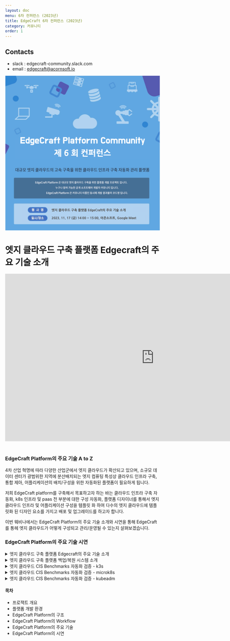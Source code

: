 ```yaml
---
layout: doc
menu: 6차 컨퍼런스 (2023년)
title: EdgeCraft 6차 컨퍼런스 (2023년)
category: 커뮤니티
order: 1
---
```


<!-- <div class="page__content" style="padding: 0 80px"> image와 폭 맞춤을 위한 스타일 설정
</div> -->

## Contacts

- slack : edgecraft-community.slack.com
- email : edgecraft@acornsoft.io

<p align="center"><img src="/images/conference-06.png"></p>

# 엣지 클라우드 구축 플랫폼 Edgecraft의 주요 기술 소개

<iframe width="968" height="544" src="https://www.youtube.com/embed/l9zDrGODMF0?si=0c2n97xldyOLZc3i&amp;controls=0" title="Acornsoft 웨비나 [엣지 클라우드 구축 플랫폼 Edgecraft의 주요 기술 소개]" frameborder="0" allow="accelerometer; autoplay; clipboard-write; encrypted-media; gyroscope; picture-in-picture; web-share" allowfullscreen></iframe>
<br/>
<br/>


### EdgeCraft Platform의 주요 기술 A to Z

4차 산업 혁명에 따라 다양한 산업군에서 엣지 클라우드가 확산되고 있으며, 
소규모 데이터 센터가 광범위한 지역에 분산배치되는 엣지 컴퓨팅 특성상 클라우드 인프라 구축, 통합 제아, 
어플리케이션의 배치/구성을 위한 자동화된 플랫폼이 필요하게 됩니다.

저희 EdgeCraft platform를 구축해서 목표하고자 하는 바는 클라우드 인프라 구축 자동화,
k8s 인프라 및 paas 전 부분에 대한 구성 자동화,
플랫폼 디자이너를 통해서 엣지 클라우드 인프라 및 어플리케이션 구성을 템플릿 화 하여 
다수의 엣지 클라우드에 템플릿화 된 디자인 요소를 가지고 배포 및 업그레이드를 하고자 합니다.

이번 웨비나에서는 EdgeCraft Platform의 주요 기술 소개와 시연을 통해 EdgeCraft를 통헤 엣지 클라우드가 
어떻게 구성되고 관리/운영될 수 있는지 살펴보겠습니다.


### EdgeCraft Platform의 주요 기술 시연

<details>
<summary>엣지 클라우드 구축 플랫폼 Edgecraft의 주요 기술 소개</summary>
<div markdown="1">
<br/>
<iframe width="968" height="544" src="https://www.youtube.com/embed/5RdiFXDmqE0?si=U4_2elC2plwuW4KG&amp;controls=0" title="Acornsoft 웨비나 [엣지 클라우드 구축 플랫폼 Edgecraft의 주요 기술 소개]" frameborder="0" allow="accelerometer; autoplay; clipboard-write; encrypted-media; gyroscope; picture-in-picture; web-share" allowfullscreen></iframe>
</div>
</details>

<details>
<summary>엣지 클라우드 구축 플랫폼 백업/복원 시스템 소개</summary>
<div markdown="1">
<br/>
<iframe width="968" height="544" src="https://www.youtube.com/embed/bkZNvtoTrDg?si=b5UEq0-KNI49VgtA" title="Acornsoft 웨비나 [엣지 클라우드 구축 플랫폼 백업/복원 시스템 소개]" frameborder="0" allow="accelerometer; autoplay; clipboard-write; encrypted-media; gyroscope; picture-in-picture; web-share" allowfullscreen></iframe>
</div>
</details>

<details>
<summary>엣지 클라우드 CIS Benchmarks 자동화 검증 - k3s</summary>
<div markdown="1">
<br/>
<iframe width="968" height="544" src="https://www.youtube.com/embed/hx3SB9-OTG4?si=KdxMmmRU1FRsOUAx" title="Acornsoft 웨비나 [엣지 클라우드 CIS Benchmarks 자동화 검증 - k3s]" frameborder="0" allow="accelerometer; autoplay; clipboard-write; encrypted-media; gyroscope; picture-in-picture; web-share" allowfullscreen></iframe>
</div>
</details>

<details>
<summary>엣지 클라우드 CIS Benchmarks 자동화 검증 - microk8s</summary>
<div markdown="1">
<br/>
<iframe width="968" height="544" src="https://www.youtube.com/embed/umAp8d_rOq4?si=UH3BcW5pXMtTDuqu" title="Acornsoft 웨비나 [엣지 클라우드 CIS Benchmarks 자동화 검증 - microk8s]" frameborder="0" allow="accelerometer; autoplay; clipboard-write; encrypted-media; gyroscope; picture-in-picture; web-share" allowfullscreen></iframe>
</div>
</details>

<details>
<summary>엣지 클라우드 CIS Benchmarks 자동화 검증 - kubeadm</summary>
<div markdown="1">
<br/>
<iframe width="968" height="544" src="https://www.youtube.com/embed/e9Pu6vKxIMg?si=AYviazOj9MUUMzCm" title="Acornsoft 웨비나 [엣지 클라우드 CIS Benchmarks 자동화 검증 - kubeadm]" frameborder="0" allow="accelerometer; autoplay; clipboard-write; encrypted-media; gyroscope; picture-in-picture; web-share" allowfullscreen></iframe>
</div>
</details>


#### 목차

* 프로잭트 개요
* 플랫폼 개발 환경
* EdgeCraft Platform의 구조
* EdgeCraft Platform의 Workflow
* EdgeCraft Platform의 주요 기술
* EdgeCraft Platform의 시연
